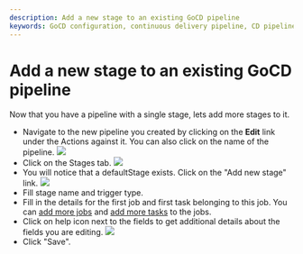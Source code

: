 ```yaml
---
description: Add a new stage to an existing GoCD pipeline
keywords: GoCD configuration, continuous delivery pipeline, CD pipeline, stages, jobs
---
```


# Add a new stage to an existing GoCD pipeline

Now that you have a pipeline with a single stage, lets add more stages
to it.

-   Navigate to the new pipeline you created by clicking on the **Edit** link under the Actions against it. You can also click on the name of the pipeline.
![](../images/edit_pipeline_link.png)
-   Click on the Stages tab.
![](../images/pipeline_general_options.png)
-   You will notice that a defaultStage exists. Click on the "Add new stage" link.
![](../images/stages_listing_with_add_stage_highlight.png)
-   Fill stage name and trigger type.
-   Fill in the details for the first job and first task belonging to this job. You can [add more jobs](admin_add_job.html) and [add more tasks](admin_add_task.html) to the jobs.
-   Click on help icon next to the fields to get additional details about the fields you are editing.
![](../images/add_stage_window.png)
-   Click "Save".
